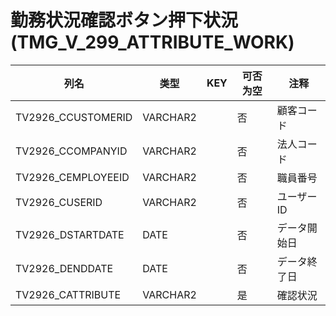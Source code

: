 # 勤務状況確認ボタン押下状況(TMG_V_299_ATTRIBUTE_WORK)
| 列名   | 类型   | KEY  | 可否为空 | 注释   |
| ---- | ---- | ---- | ---- | ---- |
|TV2926_CCUSTOMERID|VARCHAR2||否|顧客コード|
|TV2926_CCOMPANYID|VARCHAR2||否|法人コード|
|TV2926_CEMPLOYEEID|VARCHAR2||否|職員番号|
|TV2926_CUSERID|VARCHAR2||否|ユーザーID|
|TV2926_DSTARTDATE|DATE||否|データ開始日|
|TV2926_DENDDATE|DATE||否|データ終了日|
|TV2926_CATTRIBUTE|VARCHAR2||是|確認状況|
